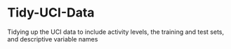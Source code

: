 # Tidy-UCI-Data
Tidying up the UCI data to include activity levels, the training and test sets, and descriptive variable names
